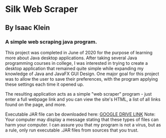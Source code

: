 # Silk Web Scraper
## By Isaac Klein
### A simple web scraping java program.

This project was completed in June of 2020 for the purpose of learning more about Java desktop applications. After taking several Java programming courses in college, I was interested in trying to create a desktop application that remained quite simple while expanding my knowledge of Java and JavaFX GUI Design. One major goal for this project was to allow the user to save their preferences, with the program applying these settings each time it opened up.

The resulting application acts as a simple "web scraper" program - just enter a full webpage link and you can view the site's HTML, a list of all links found on the page, and more.

Executable JAR file can be downloaded here: [GOOGLE DRIVE LINK](https://drive.google.com/drive/folders/1w1pV0dCWbw1eBTL2mA7v0h0lLaJXXLnP?usp=sharing)
Note: Your computer may display a message stating that these types of files can harm your computer. I can assure you that my program is not a virus, but as a rule, only run executable .JAR files from sources that you trust.
